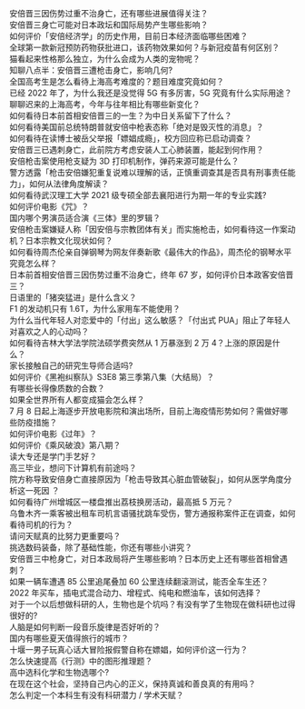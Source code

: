 安倍晋三因伤势过重不治身亡，还有哪些进展值得关注？  
安倍晋三身亡可能对日本政坛和国际局势产生哪些影响？  
如何评价「安倍经济学」的历史作用，目前日本经济面临哪些困难？  
全球第一款新冠预防药物获批进口，该药物效果如何？与新冠疫苗有何区别？  
猫看起来性格那么独立，为什么会成为人类的宠物呢？  
知聊八点半：安倍晋三遭枪击身亡，影响几何?  
全国高考生是怎么看待上海高考难度的？题目难度究竟如何？  
已经 2022 年了，为什么我还是没觉得 5G 有多厉害，5G 究竟有什么实际用途？  
聊聊迟来的上海高考，今年与往年相比有哪些新变化？  
如何看待日本前首相安倍晋三的一生？为中日关系留下了什么？  
如何看待美国前总统特朗普就安倍中枪表态称「绝对是毁灭性的消息」？  
如何看待在读博士被岳父举报「嫖娼成瘾」，校方回应称已启动调查？  
安倍晋三已遇刺身亡，此前院方考虑安装人工心肺装置，能起到何作用？  
安倍枪击案使用枪支疑为 3D 打印机制作，弹药来源可能是什么？  
警方透露「枪击安倍嫌犯重复说难以理解的话，正慎重调查其是否具有刑事责任能力」，如何从法律角度解读？  
如何看待武汉理工大学 2021 级专硕全部去襄阳进行为期一年的专业实践?  
如何评价电影《咒》？  
国内哪个男演员适合演《三体》里的罗辑？  
安倍枪击案嫌疑人称「因安倍与宗教团体有关」而实施枪击，如何看待这一作案动机？日本宗教文化现状如何？  
如何看待周杰伦亲自弹钢琴为网友伴奏新歌《最伟大的作品》，周杰伦的钢琴水平究竟怎么样？  
日本前首相安倍晋三因伤势过重不治身亡，终年 67 岁，如何评价日本政客安倍晋三？  
日语里的「猪突猛进」是什么含义？  
F1 的发动机只有 1.6T，为什么家用车不能使用？  
为什么当代年轻人对恋爱中的「付出」这么敏感？「付出式 PUA」阻止了年轻人对喜欢之人的心动吗？  
如何看待吉林大学法学院法硕学费突然从 1 万暴涨到 2 万 4？上涨的原因是什么？  
家长接触自己的研究生导师合适吗?  
如何评价《黑袍纠察队》S3E8 第三季第八集（大结局）？  
有哪些长得像质数的合数？  
如果全世界所有人都变成猫会怎么样？  
7 月 8 日起上海逐步开放电影院和演出场所，目前上海疫情形势如何？需做好哪些防疫措施？  
如何评价电影《过年》？  
如何评价《乘风破浪》第八期？  
读大专还是学门手艺好？  
高三毕业，想问下计算机有前途吗？  
院方称导致安倍身亡直接原因为「枪击导致其心脏血管破裂」，如何从医学角度分析这一死因 ？  
如何看待广州增城区一楼盘推出荔枝换房活动，最高抵 5 万元？  
乌鲁木齐一乘客被出租车司机言语骚扰跳车受伤，警方通报称案件正在调查，如何看待司机的行为？  
请问天赋真的比努力更重要吗？  
挑选数码装备，除了基础性能，你还有哪些小讲究？  
安倍晋三中枪身亡，对日本政局将产生哪些影响？日本历史上还有哪些首相曾遇刺？  
如果一辆车遭遇 85 公里追尾叠加 60 公里连续翻滚测试，能否全车生还？  
2022 年买车，插电式混合动力、增程式、纯电和燃油车，该如何选择？  
对于一个以后想做科研的人，生物也是个坑吗？有没有学了生物现在做科研也过得很好的?  
人脑是如何判断一段音乐旋律是否好听的？  
国内有哪些夏天值得旅行的城市？  
十堰一男子玩真心话大冒险报假警自称在嫖娼，如何评价这一行为？  
怎么快速提高《行测》中的图形推理题？  
高中选科化学和生物选哪个?  
在现在这个社会，坚持自己内心的正义，保持真诚和善良真的有用吗？  
怎么判定一个本科生有没有科研潜力 / 学术天赋？  
